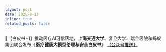 ```yaml
---
layout: post
date: 2025-8-13
inline: true
related_posts: false
---
```

📑【白皮书+1】推动医疗AI可信落地，**上海交通大学**、复旦大学、瑞金医院和蚂蚁集团联合发布《**医疗健康大模型伦理与安全白皮书**》 <a href="https://mp.weixin.qq.com/s/p5CoTzrRJZ-t78brS2ZumQ"> 【公众号推送】</a>
